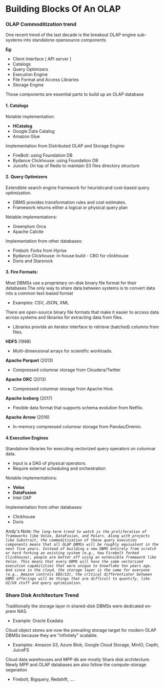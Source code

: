# Building Blocks Of An OLAP

### OLAP Commoditization trend

One recent trend of the last decade is the breakout
OLAP engine sub-systems into standalone opensource components

**Eg**: 
- Client Interface ( API server )
- Catalogs
- Query Optimizers
- Execution Engine
- File Format and Access Libraries
- Storage Engine

Those components are essential parts to build up an OLAP database

#### 1. Catalogs

Notable implementation:
- **HCatalog**
- Google Data Catalog
- Amazon Glue

Implementation from Distributed OLAP and Storage Engine:
- FireBolt: using Foundation DB
- Bydance Clickhouse: using Foundation DB
- Juicefs: On top of Redis to maintain S3 files directory structure

#### 2. Query Optimizers

Extendible search engine framework for heuristicand cost-based query optimization.
- DBMS provides transformation rules and cost estimates.
- Framework returns either a logical or physical query plan

Notable implementations:
- Greenplum Orca
- Apache Calcite

Implementation from other databases:
- Firebolt: Forks from Hyrise
- Bydance Clickhouse: in-house build - CBO for clickhouse
- Doris and Starsrock

#### 3. Fire Formats:
Most DBMSs use a proprietary on-disk binary file
format for their databases.The only way to share
data between systems is to convert data into a
common text-based format
- Examples: CSV, JSON, XML


There are open-source binary file formats that make
it easier to access data across systems and libraries
for extracting data from files.
- Libraries provide an iterator interface to retrieve (batched)
columns from files.

**HDF5** (1998)
- Multi-dimensional arrays for
scientific workloads.
  
**Apache Parquet** (2013)
- Compressed columnar storage from
Cloudera/Twitter

**Apache ORC** (2013)
- Compressed columnar storage from
Apache Hive.

**Apache Iceberg** (2017)
- Flexible data format that supports
schema evolution from Netflix.

**Apache Arrow** (2016)
- In-memory compressed columnar
storage from Pandas/Dremio.

#### 4.Execution Engines
Standalone libraries for executing vectorized query
operators on columnar data.
- Input is a DAG of physical operators.
- Require external scheduling and orchestration

Notable implementations:
- **Velox**
- **DataFusion**
- Intel OAP

Implementation from other databases:
- Clickhouse
- Doris

Andy's Note:
_`The long-term trend to watch is the proliferation of frameworks like Velox, DataFusion, and Polars. Along with projects like Substrait, the commoditization of these query execution components means that all OLAP DBMSs will be roughly equivalent in the next five years. Instead of building a new DBMS entirely from scratch or hard forking an existing system (e.g., how Firebolt forked Clickhouse), people are better off using an extensible framework like Velox. This means that every DBMS will have the same vectorized execution capabilities that were unique to Snowflake ten years ago. And since in the cloud, the storage layer is the same for everyone (e.g., Amazon controls EBS/S3), the critical differentiator between DBMS offerings will be things that are difficult to quantify, like UI/UX stuff and query optimization.`_

### Share Disk Architecture Trend

Traditionally the storage layer in shared-disk
DBMSs were dedicated on-prem NAS.
- Example: Oracle Exadata

Cloud object stores are now the prevailing storage
target for modern OLAP DBMSs because they are
"infinitely" scalable.
- Examples: Amazon S3, Azure Blob, Google Cloud Storage, MinIO, Cepth, JuiceFS

Cloud data warehouses and MPP db are mostly Share disk architecture. 
Newly MPP and OLAP databases are also follow the compute-storage segeration
- Firebolt, Bigquery, Redshift, ....
